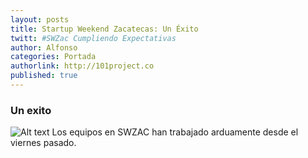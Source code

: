 ```yaml
---
layout: posts 
title: Startup Weekend Zacatecas: Un Éxito
twitt: #SWZac Cumpliendo Expectativas 
author: Alfonso
categories: Portada
authorlink: http://101project.co
published: true
---
```


### Un exito

![Alt text](http://i.imgur.com/XKAGgnKm.jpg)
Los equipos en SWZAC han trabajado arduamente desde el viernes pasado. 